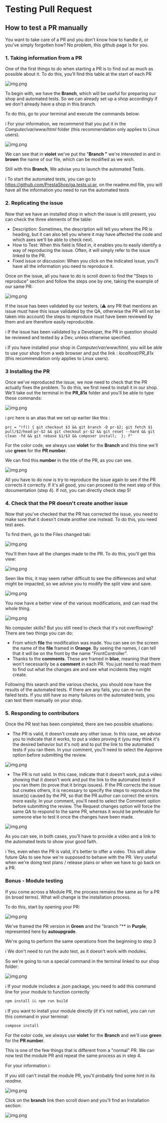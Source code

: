 # Testing Pull Request


## How to test a PR manually

You want to take care of a PR and you don't know how to handle it, or you've simply forgotten how? No problem, this github page is for you. 


### 1. Taking information from a PR


One of the first things to do when starting a PR is to find out as much as possible about it. To do this, you'll find this table at the start of each PR

![img.png](images/readme7.png)

To begin with, we have the **Branch**, which will be useful for preparing our shop and automated tests. So we can already set up a shop accordingly if we don't already have a shop in this branch. 

To do this, go to your terminal and execute the commands below: 


ℹ️ For your information, we recommend that you put it in the *Computer/var/www/html* folder (this recommendation only applies to Linux users).

![img.png](images/readme8.png)


We can see that in **violet** we've put the "**Branch "** we're interested in and in **brown** the name of our file, which can be modified as we wish. 

Still with this **Branch**, We advise you to launch the automated Tests.

ℹ️ To start the automated tests, you can go to https://github.com/PrestaShop/ga.tests.ui.pr, on the readme.md file, you will have all the information you need to run the automated tests


### 2. Replicating the issue

Now that we have an installed shop in which the issue is still present, you can check the three elements of the table: 

- Description: Sometimes, the description will tell you where the PR is heading, but it can also tell you where it may have affected the code and which axes we'll be able to check next.
- How to Test: When this field is filled in, it enables you to easily identify a way of reproducing the issue. Often, it will simply refer to the issue linked to the PR.
- Fixed issue or discussion: When you click on the indicated issue, you'll have all the information you need to reproduce it.

Once on the issue, all you have to do is scroll down to find the "Steps to reproduce" section and follow the steps one by one, taking the example of our same PR:

![img.png](images/readme9.png)

If the issue has been validated by our testers, (⚠️ any PR that mentions an issue must have this issue validated by the QA, otherwise the PR will not be taken into account) the steps to reproduce must have been reviewed by them and are therefore easily reproducible. 

ℹ️ If the issue has been validated by a Developer, the PR in question should be reviewed and tested by a Dev, unless otherwise specified. 

ℹ️ If you have installed your shop in *Computer/var/www/html,* you will be able to use your shop from a web browser and put the link : *localhost/PR_81x* (this recommendation only applies to Linux users).

### 3 Installing the PR


Once we've reproduced the issue, we now need to check that the PR actually fixes the problem. To do this, we first need to install it in our shop. We'll take out the terminal in the **PR_81x** folder and you'll be able to type these commands: 


![img.png](images/readme10.png)


ℹ️ prc here is an alias that we set up earlier like this :
```
prc = "!f() { git checkout $3 && git branch -D pr-$2; git fetch $1 pull/$2/head:pr-$2 && git checkout pr-$2 && git reset --hard && git clean -fd && git rebase $1/$3 && composer install;  }; f" 
```

For the color code, we always use **violet** for the **Branch** and this time we'll use **green** for the **PR number**. 


We can find this **number** in the title of the PR, as you can see. 


![img.png](images/readme11.png)


All you have to do now is try to reproduce the issue again to see if the PR corrects it correctly.
If it's all good, you can proceed to the next step of this documentation (step 4). If not, you can directly check step 5!

### 4. Check that the PR doesn't create another issue

Now that you've checked that the PR has corrected the issue, you need to make sure that it doesn't create another one instead. To do this, you need test axes. 

To find them, go to the Files changed tab: 

![img.png](images/readme12.png)

You'll then have all the changes made to the PR. To do this, you'll get this view: 

![img.png](images/readme13.png)

Seen like this, it may seem rather difficult to see the differences and what might be impacted, so we advise you to modify the split view and save.

![img.png](images/readme14.png)

You now have a better view of the various modifications, and can read the whole thing. 

![img.png](images/readme15.png)

No computer skills? But you still need to check that it's not overflowing? There are two things you can do: 

- From which **file** the modification was made. You can see on the screen the name of the **file** framed in **Orange**. By seeing the names, I can tell that it will be on the front by the name "FrontController".
- Thanks to the **comments**. These are framed in **blue**, meaning that there won't necessarily be a **comment** in each PR. You just need to read them to find out what the changes are and see what incidents they might create.

Following this search and the various checks, you should now have the results of the automated tests. If there are any fails, you can re-run the failed tests.
If you still have so many failures on the automated tests, you can test them manually on your shop. 


### 5. Responding to contributors


Once the PR test has been completed, there are two possible situations:


- The PR is valid, it doesn't create any other issue. In this case, we advise you to indicate that it works, to put a video proving it (you may think it's the desired behavior but it's not) and to put the link to the automated tests if you ran them.
In your comment, you'll need to select the Approve option before submitting the review.
    
![img.png](images/readme16.png)
    
- The PR is not valid. In this case, indicate that it doesn't work, put a video showing that it doesn't work and put the link to the automated tests if you ran them (to prove that it brings issues).
If the PR corrects the issue but creates others, it is necessary to specify the steps to reproduce the issue(s) caused by the PR, so that the PR author can correct the errors more easily.
In your comment, you'll need to select the Comment option before submitting the review. The Request changes option will force the same QA to respond to the same PR, whereas it would be preferable for someone else to test it once the changes have been made.
    
![img.png](images/readme17.png)

As you can see, in both cases, you'll have to provide a video and a link to the automated tests to show your good faith.

ℹ️ Yes, even when the PR is valid, it's better to offer a video. This will allow future QAs to see how we're supposed to behave with the PR. Very useful when we're doing test plans / release plans or when we have to go back on a PR. 

### Bonus - Module testing

If you come across a Module PR, the process remains the same as for a PR (in broad terms). What will change is the installation process. 

To do this, start by opening your PR: 

![img.png](images/readme18.png)

We've framed the PR version in **Green** and the "branch "** in **Purple**, represented here by **autoupgrade**. 

We're going to perform the same operations from the beginning to step 3

ℹ️ We don't need to run the auto test, as it doesn't work with modules.

So we're going to run a special command in the terminal linked to our shop folder: 

![img.png](images/readme19.png)

ℹ️ If your module includes a .json package, you need to add this command line for your module to function correctly

```jsx
npm install && npm run build
```

ℹ️ If you want to install your module directly (if it's not native), you can run this command in your terminal: 

```jsx
compose install
```

For the color code, we always use **violet** for the **Branch** and we'll use **green** for the **PR number**. 

This is one of the few things that is different from a "normal" PR. We can now test the module PR and repeat the same process as in step 4.

For your information ℹ️:

If you still can't install the module PR, you'll probably find some hint in its *readme*. 

![img.png](images/readme20.png)

Click on the **branch** link then scroll down and you'll find an Installation section:

![img.png](images/readme21.png)
